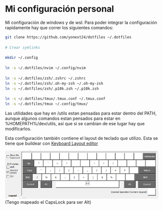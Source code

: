 # Mi configuración personal

Mi configuración de windows y de wsl:
Para poder integrar la configuración rapidamente hay que correr los siguientes comandos:

```bash
git clone https://github.com/yonext24/dotfiles ~/.dotfiles

# Crear symlinks

mkdir ~/.config

ln -s ~/.dotfiles/nvim ~/.config/nvim

ln -s ~/.dotfiles/zsh/.zshrc ~/.zshrc
ln -s ~/.dotfiles/zsh/.oh-my-zsh ~/.oh-my-zsh
ln -s ~/.dotfiles/zsh/.p10k.zsh ~/.p10k.zsh

ln -s ~/.dotfiles/tmux/.tmux.conf ~/.tmux.conf
ln -s ~/.dotfiles/tmux ~/.config/tmux/
```

Las utilidades que hay en /utils estan pensadas para estar dentro del PATH,
aunque algunos comandos estan pensados para estar en %HOMEPATH%/dev/utils,
así que si se cambian de ese lugar hay que modificarlos.

Esta configuración también contiene el layout de teclado que utilizo.
Esta se tiene que buildear con [Keyboard Layout editor](https://www.microsoft.com/en-us/download/details.aspx?id=102134)

![Imágen del layout](./assets/keyboard.png)
(Tengo mapeado el CapsLock para ser Alt)
